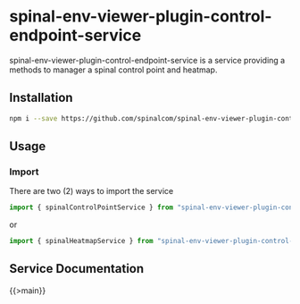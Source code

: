 # spinal-env-viewer-plugin-control-endpoint-service

spinal-env-viewer-plugin-control-endpoint-service is a service providing a methods to manager a spinal control point and heatmap.

## Installation

```sh
npm i --save https://github.com/spinalcom/spinal-env-viewer-plugin-control-endpoint-service.git
```

## Usage

### Import
There are two (2) ways to import the service

```js
import { spinalControlPointService } from "spinal-env-viewer-plugin-control-endpoint-service";
```

or 

```js
import { spinalHeatmapService } from "spinal-env-viewer-plugin-control-endpoint-service";
```

## Service Documentation
{{>main}}